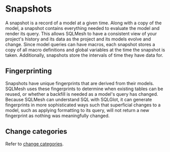# Snapshots
A snapshot is a record of a model at a given time. Along with a copy of the model, a snapshot contains everything needed to evaluate the model and render its query. This allows SQLMesh to have a consistent view of your project's history and its data as the project and its models evolve and change. Since model queries can have macros, each snapshot stores a copy of all macro definitions and global variables at the time the snapshot is taken. Additionally, snapshots store the intervals of time they have data for.

## Fingerprinting
Snapshots have unique fingerprints that are derived from their models. SQLMesh uses these fingerprints
to determine when existing tables can be reused, or whether a backfill is needed as a model's query
has changed. Because SQLMesh can understand SQL with SQLGlot, it can generate fingerprints in more
sophisticated ways such that superficial changes to a model, such as applying formatting to its query, will not
return a new fingerprint as nothing was meaningfully changed.

## Change categories
Refer to [change categories](../plans.md#change-categories).
